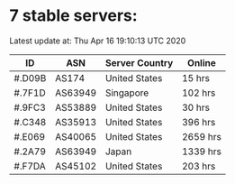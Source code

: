 # 7 stable servers:

Latest update at: Thu Apr 16 19:10:13 UTC 2020

| ID | ASN | Server Country | Online |
| -- | --- | -------------- | ------ |
| #.D09B | AS174 | United States | 15 hrs |
| #.7F1D | AS63949 | Singapore | 102 hrs |
| #.9FC3 | AS53889 | United States | 30 hrs |
| #.C348 | AS35913 | United States | 396 hrs |
| #.E069 | AS40065 | United States | 2659 hrs |
| #.2A79 | AS63949 | Japan | 1339 hrs |
| #.F7DA | AS45102 | United States | 203 hrs |

